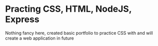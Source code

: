 # Practing CSS, HTML, NodeJS, Express

Nothing fancy here, created basic portfolio to practice CSS with and will create a web application in future
